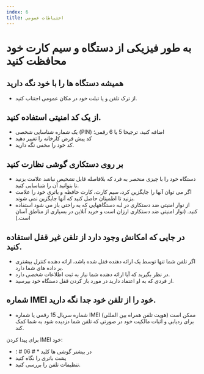 ```yaml
---
index: 6
title: احتياطات عمومي
---
```

# به طور فیزیکی از دستگاه و سیم کارت خود محافظت کنید

## همیشه دستگاه ها را با خود نگه دارید

*   از ترک تلفن و یا تبلت خود در مکان عمومی اجتناب کنید.

## از یک کد امنیتی استفاده کنید.

*   یک شماره شناسایی شخصی (PIN) اضافه کنید، ترجیحا 5 یا 6 رقمی؛
*   کد پیش فرض کارخانه را تغییر دهید
*   کد خود را مخفی نگه دارید.

##  بر روی دستکاری گوشی نظارت کنید

*   دستگاه خود را با چیزی منحصر به فرد که بلافاصله قابل تشخیص نباشد علامت بزنید تا بتوانید آن را شناسایی کنید.
*   اگر می توان آنها را جایگزین کرد، سیم کارت، کارت حافظه و باتری خود را علامت بزنید تا اطمینان حاصل کنید که آنها جایگزین نمی شوند.
*   از نوار امنیتی ضد دستکاری در لبه دستگاههایی که به راحتی باز می شود استفاده کنید. (نوار امنیتی ضد دستکاری ارزان است و خرید آنلاین در بسیاری از مناطق آسان است.)

## در جایی که امکانش وجود دارد از تلفن غیر قفل استفاده کنید.

*   اگر تلفن شما تنها توسط یک ارائه دهنده قفل شده باشد، ارائه دهنده کنترل بیشتری بر داده های شما دارد.
*   در نظر بگیرید که آیا ارائه دهنده شما نیاز به ثبت اطلاعات شخصی دارد.
*   از فردی که به او اعتماد دارید در مورد باز کردن قفل دستگاه خود بپرسید.

## شماره IMEI خود را از تلفن خود جدا نگه دارید.

*   شماره سریال 15 رقمی یا شماره  IMEI (هویت تلفن همراه بین المللی) ممکن است برای ردیابی و اثبات مالکیت خود در صورتی که تلفن شما دزدیده شود به شما کمک کند.

برای پیدا کردن IMEI خود:

*   در بیشتر گوشی ها کلید * # 06 # ؛
*   پشت باتری را نگاه کنید
*   تنظیمات تلفن را بررسی کنید.